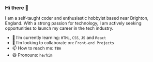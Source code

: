 ### Hi there 👋

I am a self-taught coder and enthusiastic hobbyist based near Brighton, England. With a strong passion for technology, I am actively seeking opportunities to launch my career in the tech industry.

- 🌱 I’m currently learning: `HTML`, `CSS`, `JS` and `React`
- 👯 I’m looking to collaborate on: `Front-end Projects`
- 📫 How to reach me: `TBA`
- 😄 Pronouns: `he/him`

<!--**elliswilcox/elliswilcox** is a ✨ _special_ ✨ repository because its `README.md` (this file) appears on your GitHub profile. -->

